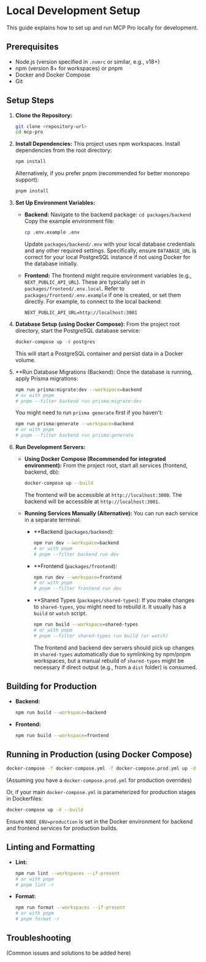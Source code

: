 # Local Development Setup

This guide explains how to set up and run MCP Pro locally for development.

## Prerequisites

- Node.js (version specified in `.nvmrc` or similar, e.g., v18+)
- npm (version 8+ for workspaces) or pnpm
- Docker and Docker Compose
- Git

## Setup Steps

1.  **Clone the Repository:**
    ```bash
    git clone <repository-url>
    cd mcp-pro
    ```

2.  **Install Dependencies:**
    This project uses npm workspaces. Install dependencies from the root directory:
    ```bash
    npm install
    ```
    Alternatively, if you prefer pnpm (recommended for better monorepo support):
    ```bash
    pnpm install
    ```

3.  **Set Up Environment Variables:**

    *   **Backend:**
        Navigate to the backend package: `cd packages/backend`
        Copy the example environment file:
        ```bash
        cp .env.example .env
        ```
        Update `packages/backend/.env` with your local database credentials and any other required settings. Specifically, ensure `DATABASE_URL` is correct for your local PostgreSQL instance if not using Docker for the database initially.

    *   **Frontend:**
        The frontend might require environment variables (e.g., `NEXT_PUBLIC_API_URL`). These are typically set in `packages/frontend/.env.local`. Refer to `packages/frontend/.env.example` if one is created, or set them directly.
        For example, to connect to the local backend:
        ```
        NEXT_PUBLIC_API_URL=http://localhost:3001
        ```

4.  **Database Setup (using Docker Compose):**
    From the project root directory, start the PostgreSQL database service:
    ```bash
    docker-compose up -d postgres
    ```
    This will start a PostgreSQL container and persist data in a Docker volume.

5.  **Run Database Migrations (Backend):
    Once the database is running, apply Prisma migrations:
    ```bash
    npm run prisma:migrate:dev --workspace=backend
    # or with pnpm
    # pnpm --filter backend run prisma:migrate:dev 
    ```
    You might need to run `prisma generate` first if you haven't:
    ```bash
    npm run prisma:generate --workspace=backend
    # or with pnpm
    # pnpm --filter backend run prisma:generate
    ```

6.  **Run Development Servers:**

    *   **Using Docker Compose (Recommended for integrated environment):**
        From the project root, start all services (frontend, backend, db):
        ```bash
        docker-compose up --build
        ```
        The frontend will be accessible at `http://localhost:3000`.
        The backend will be accessible at `http://localhost:3001`.

    *   **Running Services Manually (Alternative):**
        You can run each service in a separate terminal.

        *   **Backend (`packages/backend`):
            ```bash
            npm run dev --workspace=backend
            # or with pnpm
            # pnpm --filter backend run dev
            ```

        *   **Frontend (`packages/frontend`):
            ```bash
            npm run dev --workspace=frontend
            # or with pnpm
            # pnpm --filter frontend run dev
            ```

        *   **Shared Types (`packages/shared-types`):
            If you make changes to `shared-types`, you might need to rebuild it. It usually has a `build` or `watch` script.
            ```bash
            npm run build --workspace=shared-types
            # or with pnpm
            # pnpm --filter shared-types run build (or watch)
            ```
            The frontend and backend dev servers should pick up changes in `shared-types` automatically due to symlinking by npm/pnpm workspaces, but a manual rebuild of `shared-types` might be necessary if direct output (e.g., from a `dist` folder) is consumed.

## Building for Production

*   **Backend:**
    ```bash
    npm run build --workspace=backend
    ```
*   **Frontend:**
    ```bash
    npm run build --workspace=frontend
    ```

## Running in Production (using Docker Compose)

```bash
docker-compose -f docker-compose.yml -f docker-compose.prod.yml up -d --build
```
(Assuming you have a `docker-compose.prod.yml` for production overrides)

Or, if your main `docker-compose.yml` is parameterized for production stages in Dockerfiles:
```bash
docker-compose up -d --build
```
Ensure `NODE_ENV=production` is set in the Docker environment for backend and frontend services for production builds.

## Linting and Formatting

- **Lint:**
  ```bash
  npm run lint --workspaces --if-present
  # or with pnpm
  # pnpm lint -r
  ```
- **Format:**
  ```bash
  npm run format --workspaces --if-present
  # or with pnpm
  # pnpm format -r
  ```

## Troubleshooting

(Common issues and solutions to be added here)
